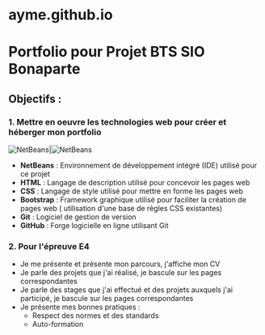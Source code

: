 # ayme.github.io
# Portfolio pour Projet BTS SIO Bonaparte

## Objectifs :

### 1. Mettre en oeuvre les technologies web pour créer et héberger mon portfolio

![NetBeans](https://user-images.githubusercontent.com/94358485/144878565-a0c1b6bb-1fae-4f36-9de2-423d86246b83.png)|![NetBeans](https://user-images.githubusercontent.com/94358485/144878565-a0c1b6bb-1fae-4f36-9de2-423d86246b83.png)

- **NetBeans** : Environnement de développement intégré (IDE) utilisé pour ce projet
- **HTML** : Langage de description utilisé pour concevoir les pages web
- **CSS** : Langage de style utilisé pour mettre en forme les pages web
- **Bootstrap** : Framework graphique utilisé pour faciliter la création de pages web ( utilisation d'une base de règles CSS existantes)
- **Git** : Logiciel de gestion de version
- **GitHub** : Forge logicielle en ligne utilisant Git

### 2. Pour l'épreuve E4

- Je me présente et présente mon parcours, j'affiche mon CV
- Je parle des projets que j'ai réalisé, je bascule sur les pages correspondantes
- Je parle des stages que j'ai effectué et des projets auxquels j'ai participé, je bascule sur les pages correspondantes
- Je présente mes bonnes pratiques :
  - Respect des normes et des standards
  - Auto-formation
